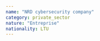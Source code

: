 ```yaml
---
name: "NRD cybersecurity company"
category: private_sector
nature: "Entreprise"
nationality: LTU
---
```

    